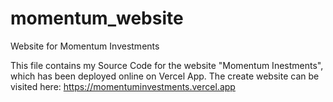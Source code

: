 # momentum_website
Website for Momentum Investments

This file contains my Source Code for the website "Momentum Inestments", which has been deployed online on Vercel App.
The create website can be visited here: https://momentuminvestments.vercel.app
